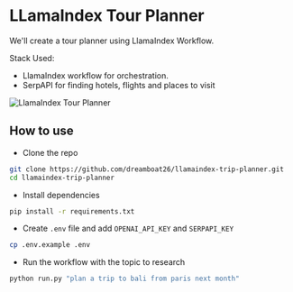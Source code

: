 # LLamaIndex Tour Planner

We'll create a tour planner using LlamaIndex Workflow.

Stack Used:

- LlamaIndex workflow for orchestration.
- SerpAPI for finding hotels, flights and places to visit

![LlamaIndex Tour Planner](https://img.youtube.com/vi/DJOJ4WD1XgY/maxresdefault.jpg)

## How to use

- Clone the repo

```bash
git clone https://github.com/dreamboat26/llamaindex-trip-planner.git
cd llamaindex-trip-planner
```

- Install dependencies

```bash
pip install -r requirements.txt
```

- Create `.env` file and add `OPENAI_API_KEY` and `SERPAPI_KEY`

```bash
cp .env.example .env
```

- Run the workflow with the topic to research

```bash
python run.py "plan a trip to bali from paris next month"
```

